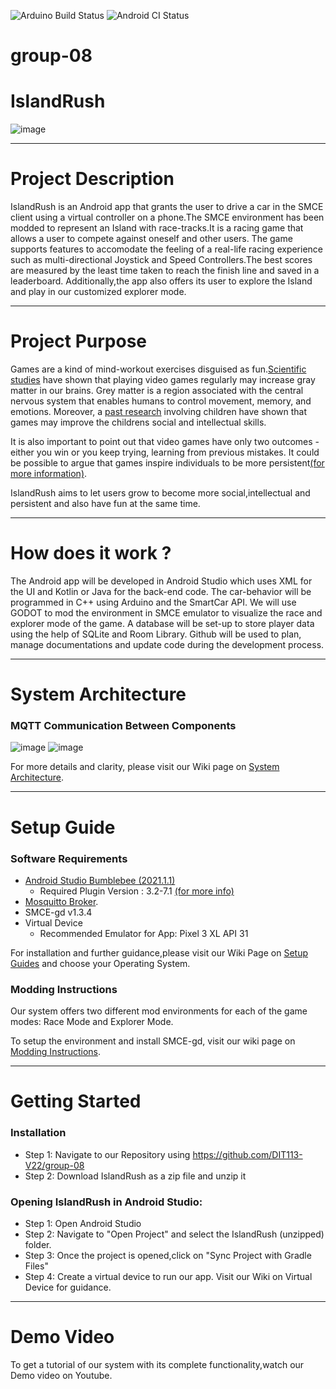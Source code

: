 ![Arduino Build Status](https://github.com/DIT113-V22/group-08/actions/workflows/arduino-build.yml/badge.svg)
![Android CI Status](https://github.com/DIT113-V22/group-08/actions/workflows/android-ci.yml/badge.svg)
# group-08
# IslandRush
![image](https://user-images.githubusercontent.com/91395562/170551330-714bd214-7bca-4af2-96e9-03a87e2accba.png)
***
# Project Description
IslandRush is an Android app that grants the user to drive a car in the SMCE client using a virtual controller on a phone.The SMCE environment has been modded to represent an Island with race-tracks.It is a racing game that allows a user to compete against oneself and other users.
The game supports features to accomodate the feeling of a real-life racing experience such as multi-directional Joystick and Speed Controllers.The best scores are measured by the least time taken to reach the finish line and saved in a leaderboard.
Additionally,the app also offers its user to explore the Island and play in our customized explorer mode.
***
# Project Purpose
Games are a kind of mind-workout exercises disguised as fun.[Scientific studies](https://www.sciencealert.com/gamers-have-more-grey-matter-and-better-brain-connectivity-study-suggests) have shown that playing video games regularly may increase gray matter in our brains. Grey matter is a region associated with the central nervous system that enables humans to control movement, memory, and emotions. Moreover, a [past research](https://www.independent.co.uk/games/video-games-children-learning-intelligence-social-skills-study-a6920961.html) involving children have shown that games may improve the childrens social and intellectual skills.

It is also important to point out that video games have only two outcomes -either you win or you keep trying, learning from previous mistakes. It could be possible to argue that games inspire individuals to be more persistent[(for more information)](https://www.edutopia.org/blog/neurologist-makes-case-video-game-model-learning-tool).

IslandRush aims to let users grow to become more social,intellectual and persistent and also have fun at the same time.
***
# How does it work ?
The Android app will be developed in Android Studio which uses XML for the UI and Kotlin or Java for the back-end code. The car-behavior will be programmed in C++ using Arduino and the SmartCar API. We will use GODOT to mod the environment in SMCE emulator to visualize the race and explorer mode of the game. A database will be set-up to store player data using the help of SQLite and Room Library. Github will be used to plan, manage documentations and update code during the development process.
***
# System Architecture
### MQTT Communication Between Components

![image](https://user-images.githubusercontent.com/91395562/170117168-38bb8330-cdb9-4f63-9207-d5e69586391b.png)
![image](https://user-images.githubusercontent.com/91395562/170123349-4aa88ede-7eca-400d-8c26-636bdeda88f8.png)

For more details and clarity, please visit our Wiki page on [System Architecture](https://github.com/DIT113-V22/group-08/wiki/System-Architecture).
***
# Setup Guide
### Software Requirements
* [Android Studio Bumblebee (2021.1.1)](https://developer.android.com/studio/archive)
  - Required Plugin Version :  3.2-7.1 [(for more info)](https://developer.android.com/studio/releases/gradle-plugin)
* [Mosquitto Broker](https://mosquitto.org/download/).
* SMCE-gd v1.3.4 
* Virtual Device
  - Recommended Emulator for App: Pixel 3 XL API 31

For installation and further guidance,please visit our Wiki Page on [Setup Guides](https://github.com/DIT113-V22/group-08/wiki/Setup-Guides) and choose your Operating System.

### Modding Instructions
Our system offers two different mod environments for each of the game modes: Race Mode and Explorer Mode.

To setup the environment and install SMCE-gd, visit our wiki page on [Modding Instructions](https://github.com/DIT113-V22/group-08/wiki/Modding-Instructions).
***
# Getting Started
### Installation

* Step 1: Navigate to our Repository using https://github.com/DIT113-V22/group-08
* Step 2: Download IslandRush as a zip file and unzip it

### Opening IslandRush in Android Studio:
* Step 1: Open Android Studio
* Step 2: Navigate to "Open Project" and select the IslandRush (unzipped) folder.
* Step 3: Once the project is opened,click on "Sync Project with Gradle Files"
* Step 4: Create a virtual device to run our app. Visit our Wiki on Virtual Device for guidance.
***
# Demo Video
To get a tutorial of our system with its complete functionality,watch our Demo video on Youtube.







